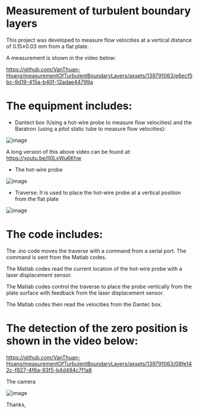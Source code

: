 # Measurement of turbulent boundary layers

This project was developed to measure flow velocities at a vertical distance of 0.15±0.03 mm from a flat plate.

A measurement is shown in the video below:

https://github.com/VanThuan-Hoang/measurementOfTurbulentBoundaryLayers/assets/139791063/e6ecf5bc-9d19-415a-b40f-12adae44799a

# The equipment includes:
+ Dantect box (Using a hot-wire probe to measure flow velocities) and the Baratron (using a pitot static tube to measure flow velocities):
  
![image](https://github.com/VanThuan-Hoang/measurementOfTurbulentBoundaryLayers/assets/139791063/3c858ca2-a24e-4fe7-9362-6eb1fbe9ebb4)

A long version of this above video can be found at: https://youtu.be/lI0LxWu6Khw

+ The hot-wire probe

![image](https://github.com/VanThuan-Hoang/measurementOfTurbulentBoundaryLayers/assets/139791063/9175bf94-0a57-45b6-8300-206a98096481)

+ Traverse: It is used to place the hot-wire probe at a vertical position from the flat plate

![image](https://github.com/VanThuan-Hoang/measurementOfTurbulentBoundaryLayers/assets/139791063/4d4a35e4-41f9-4f1e-98a6-fcbdc53ea6d6)

# The code includes:
The .ino code moves the traverse with a command from a serial port. The command is sent from the Matlab codes.

The Matlab codes read the current location of the hot-wire probe with a laser displacement sensor. 

The Matlab codes control the traverse to place the probe vertically from the plate surface with feedback from the laser displacement sensor. 

The Matlab codes then read the velocities from the Dantec box.

# The detection of the zero position is shown in the video below:

https://github.com/VanThuan-Hoang/measurementOfTurbulentBoundaryLayers/assets/139791063/08fe142c-f827-4f6a-93f5-b4d484c7f1a8

The camera

![image](https://github.com/VanThuan-Hoang/measurementOfTurbulentBoundaryLayers/assets/139791063/7004a109-0769-47bf-9eef-decb821e6e0c)


Thanks,
